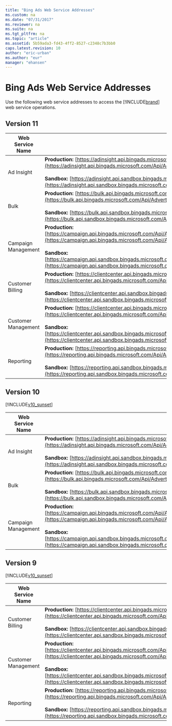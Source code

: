 ```yaml
---
title: "Bing Ads Web Service Addresses"
ms.custom: na
ms.date: "07/31/2017"
ms.reviewer: na
ms.suite: na
ms.tgt_pltfrm: na
ms.topic: "article"
ms.assetid: 5b59ada3-fd43-4ff2-8527-c2348c7b3bb0
caps.latest.revision: 10
author: "eric-urban"
ms.author: "eur"
manager: "ehansen"
---
```

# Bing Ads Web Service Addresses
Use the following web service addresses to access the [!INCLUDE[brand](../guides/includes/brand.md)] web service operations.

## <a name="version10"></a>Version 11

|Web Service Name|Service Endpoints|
|--------------------|---------------------|
|Ad Insight|**Production:** [https://adinsight.api.bingads.microsoft.com/Api/Advertiser/AdInsight/v11/AdInsightService.svc](https://adinsight.api.bingads.microsoft.com/Api/Advertiser/AdInsight/v11/AdInsightService.svc)<br /><br />**Sandbox:** [https://adinsight.api.sandbox.bingads.microsoft.com/Api/Advertiser/AdInsight/v11/AdInsightService.svc](https://adinsight.api.sandbox.bingads.microsoft.com/Api/Advertiser/AdInsight/v11/AdInsightService.svc)|
|Bulk|**Production:** [https://bulk.api.bingads.microsoft.com/Api/Advertiser/CampaignManagement/v11/BulkService.svc](https://bulk.api.bingads.microsoft.com/Api/Advertiser/CampaignManagement/v11/BulkService.svc)<br /><br />**Sandbox:** [https://bulk.api.sandbox.bingads.microsoft.com/Api/Advertiser/CampaignManagement/v11/BulkService.svc](https://bulk.api.sandbox.bingads.microsoft.com/Api/Advertiser/CampaignManagement/v11/BulkService.svc)|
|Campaign Management|**Production:** [https://campaign.api.bingads.microsoft.com/Api/Advertiser/CampaignManagement/v11/CampaignManagementService.svc](https://campaign.api.bingads.microsoft.com/Api/Advertiser/CampaignManagement/v11/CampaignManagementService.svc)<br /><br />**Sandbox:** [https://campaign.api.sandbox.bingads.microsoft.com/Api/Advertiser/CampaignManagement/v11/CampaignManagementService.svc](https://campaign.api.sandbox.bingads.microsoft.com/Api/Advertiser/CampaignManagement/v11/CampaignManagementService.svc)|
|Customer Billing|**Production:** [https://clientcenter.api.bingads.microsoft.com/Api/Billing/v11/CustomerBillingService.svc](https://clientcenter.api.bingads.microsoft.com/Api/Billing/v11/CustomerBillingService.svc)<br /><br />**Sandbox:** [https://clientcenter.api.sandbox.bingads.microsoft.com/Api/Billing/v11/CustomerBillingService.svc](https://clientcenter.api.sandbox.bingads.microsoft.com/Api/Billing/v11/CustomerBillingService.svc)|
|Customer Management|**Production:** [https://clientcenter.api.bingads.microsoft.com/Api/CustomerManagement/v11/CustomerManagementService.svc](https://clientcenter.api.bingads.microsoft.com/Api/CustomerManagement/v11/CustomerManagementService.svc)<br /><br />**Sandbox:** [https://clientcenter.api.sandbox.bingads.microsoft.com/Api/CustomerManagement/v11/CustomerManagementService.svc](https://clientcenter.api.sandbox.bingads.microsoft.com/Api/CustomerManagement/v11/CustomerManagementService.svc)|
|Reporting|**Production:** [https://reporting.api.bingads.microsoft.com/Api/Advertiser/Reporting/v11/ReportingService.svc](https://reporting.api.bingads.microsoft.com/Api/Advertiser/Reporting/v11/ReportingService.svc)<br /><br />**Sandbox:** [https://reporting.api.sandbox.bingads.microsoft.com/Api/Advertiser/Reporting/v11/ReportingService.svc](https://reporting.api.sandbox.bingads.microsoft.com/Api/Advertiser/Reporting/v11/ReportingService.svc)|

## <a name="version10"></a>Version 10
[!INCLUDE[v10_sunset](../guides/includes/v10_sunset.md)]

|Web Service Name|Service Endpoints|
|--------------------|---------------------|
|Ad Insight|**Production:** [https://adinsight.api.bingads.microsoft.com/Api/Advertiser/AdInsight/v10/AdInsightService.svc](https://adinsight.api.bingads.microsoft.com/Api/Advertiser/AdInsight/v10/AdInsightService.svc)<br /><br />**Sandbox:** [https://adinsight.api.sandbox.bingads.microsoft.com/Api/Advertiser/AdInsight/v10/AdInsightService.svc](https://adinsight.api.sandbox.bingads.microsoft.com/Api/Advertiser/AdInsight/v10/AdInsightService.svc)|
|Bulk|**Production:** [https://bulk.api.bingads.microsoft.com/Api/Advertiser/CampaignManagement/v10/BulkService.svc](https://bulk.api.bingads.microsoft.com/Api/Advertiser/CampaignManagement/v10/BulkService.svc)<br /><br />**Sandbox:** [https://bulk.api.sandbox.bingads.microsoft.com/Api/Advertiser/CampaignManagement/v10/BulkService.svc](https://bulk.api.sandbox.bingads.microsoft.com/Api/Advertiser/CampaignManagement/v10/BulkService.svc)|
|Campaign Management|**Production:** [https://campaign.api.bingads.microsoft.com/Api/Advertiser/CampaignManagement/v10/CampaignManagementService.svc](https://campaign.api.bingads.microsoft.com/Api/Advertiser/CampaignManagement/v10/CampaignManagementService.svc)<br /><br />**Sandbox:** [https://campaign.api.sandbox.bingads.microsoft.com/Api/Advertiser/CampaignManagement/v10/CampaignManagementService.svc](https://campaign.api.sandbox.bingads.microsoft.com/Api/Advertiser/CampaignManagement/v10/CampaignManagementService.svc)|

## <a name="version9"></a>Version 9
[!INCLUDE[v10_sunset](../guides/includes/v10_sunset.md)]

|Web Service Name|Service Endpoints|
|--------------------|---------------------|
|Customer Billing|**Production:** [https://clientcenter.api.bingads.microsoft.com/Api/Billing/v9/CustomerBillingService.svc](https://clientcenter.api.bingads.microsoft.com/Api/Billing/v9/CustomerBillingService.svc)<br /><br />**Sandbox:** [https://clientcenter.api.sandbox.bingads.microsoft.com/Api/Billing/v9/CustomerBillingService.svc](https://clientcenter.api.sandbox.bingads.microsoft.com/Api/Billing/v9/CustomerBillingService.svc)|
|Customer Management|**Production:** [https://clientcenter.api.bingads.microsoft.com/Api/CustomerManagement/v9/CustomerManagementService.svc](https://clientcenter.api.bingads.microsoft.com/Api/CustomerManagement/v9/CustomerManagementService.svc)<br /><br />**Sandbox:** [https://clientcenter.api.sandbox.bingads.microsoft.com/Api/CustomerManagement/v9/CustomerManagementService.svc](https://clientcenter.api.sandbox.bingads.microsoft.com/Api/CustomerManagement/v9/CustomerManagementService.svc)|
|Reporting|**Production:** [https://reporting.api.bingads.microsoft.com/Api/Advertiser/Reporting/v9/ReportingService.svc](https://reporting.api.bingads.microsoft.com/Api/Advertiser/Reporting/v9/ReportingService.svc)<br /><br />**Sandbox:** [https://reporting.api.sandbox.bingads.microsoft.com/Api/Advertiser/Reporting/v9/ReportingService.svc](https://reporting.api.sandbox.bingads.microsoft.com/Api/Advertiser/Reporting/v9/ReportingService.svc)|
